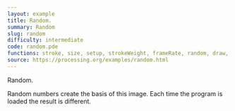 ```yaml
---
layout: example
title: Random.
summary: Random
slug: random
difficulty: intermediate
code: random.pde
functions: stroke, size, setup, strokeWeight, frameRate, random, draw, line, background
source: https://processing.org/examples/random.html
---
```


Random. 

 Random numbers create the basis of this image. Each time the program is loaded the result is different.
